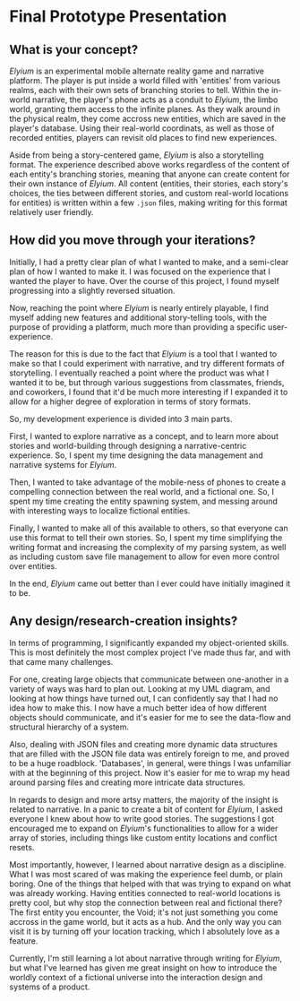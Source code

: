 # Final Prototype Presentation

## What is your concept?

_Elyium_ is an experimental mobile alternate reality game and narrative platform. The player is put inside a world filled with 'entities' from various realms, each with their own sets of branching stories to tell. Within the in-world narrative, the player's phone acts as a conduit to _Elyium_, the limbo world, granting them access to the infinite planes. As they walk around in the physical realm, they come accross new entities, which are saved in the player's database. Using their real-world coordinats, as well as those of recorded entities, players can revisit old places to find new experiences.

Aside from being a story-centered game, _Elyium_ is also a storytelling format. The experience described above works regardless of the content of each entity's branching stories, meaning that anyone can create content for their own instance of _Elyium_. All content (entities, their stories, each story's choices, the ties between different stories, and custom real-world locations for entities) is written within a few `.json` files, making writing for this format relatively user friendly.

## How did you move through your iterations?

Initially, I had a pretty clear plan of what I wanted to make, and a semi-clear plan of how I wanted to make it. I was focused on the experience that I wanted the player to have. Over the course of this project, I found myself progressing into a slightly reversed situation.

Now, reaching the point where _Elyium_ is nearly entirely playable, I find myself adding new features and additional story-telling tools, with the purpose of providing a platform, much more than providing a specific user-experience.

The reason for this is due to the fact that _Elyium_ is a tool that I wanted to make so that I could experiment with narrative, and try different formats of storytelling. I eventually reached a point where the product was what I wanted it to be, but through various suggestions from classmates, friends, and coworkers, I found that it'd be much more interesting if I expanded it to allow for a higher degree of exploration in terms of story formats.

So, my development experience is divided into 3 main parts.

First, I wanted to explore narrative as a concept, and to learn more about stories and world-building through designing a narrative-centric experience. So, I spent my time designing the data management and narrative systems for _Elyium_.

Then, I wanted to take advantage of the mobile-ness of phones to create a compelling connection between the real world, and a fictional one. So, I spent my time creating the entity spawning system, and messing around with interesting ways to localize fictional entities.

Finally, I wanted to make all of this available to others, so that everyone can use this format to tell their own stories. So, I spent my time simplifying the writing format and increasing the complexity of my parsing system, as well as including custom save file management to allow for even more control over entities.

In the end, _Elyium_ came out better than I ever could have initially imagined it to be.

## Any design/research-creation insights?

In terms of programming, I significantly expanded my object-oriented skills. This is most definitely the most complex project I've made thus far, and with that came many challenges.

For one, creating large objects that communicate between one-another in a variety of ways was hard to plan out. Looking at my UML diagram, and looking at how things have turned out, I can confidently say that I had no idea how to make this. I now have a much better idea of how different objects should communicate, and it's easier for me to see the data-flow and structural hierarchy of a system.

Also, dealing with JSON files and creating more dynamic data structures that are filled with the JSON file data was entirely foreign to me, and proved to be a huge roadblock. 'Databases', in general, were things I was unfamiliar with at the beginning of this project. Now it's easier for me to wrap my head around parsing files and creating more intricate data structures.

In regards to design and more artsy matters, the majority of the insight is related to narrative. In a panic to create a bit of content for _Elyium_, I asked everyone I knew about how to write good stories. The suggestions I got encouraged me to expand on _Elyium_'s functionalities to allow for a wider array of stories, including things like custom entity locations and conflict resets.

Most importantly, however, I learned about narrative design as a discipline. What I was most scared of was making the experience feel dumb, or plain boring. One of the things that helped with that was trying to expand on what was already working. Having entities connected to real-world locations is pretty cool, but why stop the connection between real and fictional there? The first entity you encounter, the Void; it's not just something you come accross in the game world, but it acts as a hub. And the only way you can visit it is by turning off your location tracking, which I absolutely love as a feature.

Currently, I'm still learning a lot about narrative through writing for _Elyium_, but what I've learned has given me great insight on how to introduce the worldly context of a fictional universe into the interaction design and systems of a product.